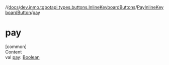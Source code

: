 //[docs](../../../index.md)/[dev.inmo.tgbotapi.types.buttons.InlineKeyboardButtons](../index.md)/[PayInlineKeyboardButton](index.md)/[pay](pay.md)



# pay  
[common]  
Content  
val [pay](pay.md): [Boolean](https://kotlinlang.org/api/latest/jvm/stdlib/kotlin/-boolean/index.html)  



